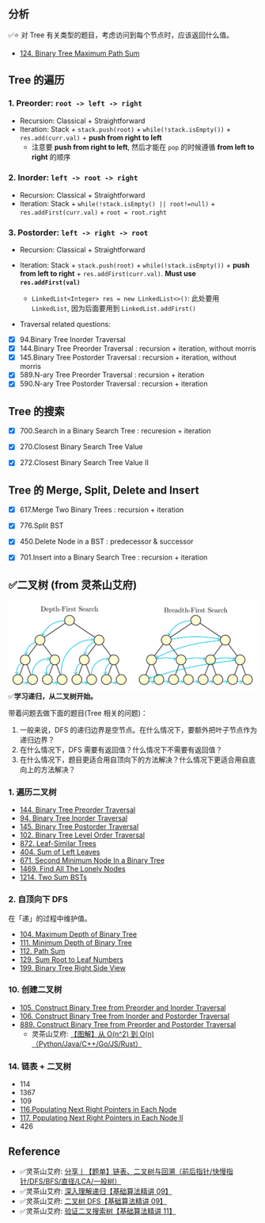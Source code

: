 ## 分析
✅⭐ 对 Tree 有关类型的题目，考虑访问到每个节点时，应该返回什么值。
* [124. Binary Tree Maximum Path Sum](https://leetcode.com/problems/binary-tree-maximum-path-sum/)

## Tree 的遍历
### 1. **Preorder**: `root -> left -> right`
* Recursion: Classical + Straightforward
* Iteration: Stack + `stack.push(root)` + `while(!stack.isEmpty())` + `res.add(curr.val)` + **push from right to left**
    * 注意要 **push from right to left**, 然后才能在 `pop` 的时候遵循 **from left to right** 的顺序

### 2. **Inorder**: `left -> root -> right`
* Recursion: Classical + Straightforward
* Iteration: Stack + `while(!stack.isEmpty() || root!=null)` + `res.addFirst(curr.val)` + `root = root.right`

### 3. **Postorder**: `left -> right -> root`
* Recursion: Classical + Straightforward
* Iteration: Stack + `stack.push(root)` + `while(!stack.isEmpty())` + **push from left to right** + `res.addFirst(curr.val)`. **Must use `res.addFirst(val)`**
    * `LinkedList<Integer> res = new LinkedList<>()`: 此处要用 `LinkedList`, 因为后面要用到 `LinkedList.addFirst()`

* Traversal related questions:
- [x] 94.Binary Tree Inorder Traversal
- [x] 144.Binary Tree Preorder Traversal    : recursion + iteration, without morris
- [x] 145.Binary Tree Postorder Traversal   : recursion + iteration, without morris
- [x] 589.N-ary Tree Preorder Traversal     : recursion + iteration
- [x] 590.N-ary Tree Postorder Traversal    : recursion + iteration

## Tree 的搜索
- [x] 700.Search in a Binary Search Tree    : recuresion + iteration
- [x] 270.Closest Binary Search Tree Value
- [x] 272.Closest Binary Search Tree Value II


## Tree 的 Merge, Split, Delete and Insert
- [x] 617.Merge Two Binary Trees    : recursion + iteration
- [x] 776.Split BST
- [x] 450.Delete Node in a BST      : predecessor & successor
- [x] 701.Insert into a Binary Search Tree  : recursion + iteration


## ✅二叉树 (from 灵茶山艾府)
![](images/Tree_DFS_BFS.png)
✅**学习递归，从二叉树开始。**

带着问题去做下面的题目(Tree 相关的问题)：
1. 一般来说，DFS 的递归边界是空节点。在什么情况下，要额外把叶子节点作为递归边界？
2. 在什么情况下，DFS 需要有返回值？什么情况下不需要有返回值？
3. 在什么情况下，题目更适合用自顶向下的方法解决？什么情况下更适合用自底向上的方法解决？


### 1. 遍历二叉树
* [144. Binary Tree Preorder Traversal](https://leetcode.com/problems/binary-tree-preorder-traversal/)
* [94. Binary Tree Inorder Traversal](https://leetcode.com/problems/binary-tree-inorder-traversal/)
* [145. Binary Tree Postorder Traversal](https://leetcode.com/problems/binary-tree-postorder-traversal/)
* [102. Binary Tree Level Order Traversal](https://leetcode.com/problems/binary-tree-level-order-traversal/)
* [872. Leaf-Similar Trees](https://leetcode.com/problems/leaf-similar-trees/description/)
* [404. Sum of Left Leaves](https://leetcode.com/problems/sum-of-left-leaves/description/)
* [671. Second Minimum Node In a Binary Tree](https://leetcode.com/problems/second-minimum-node-in-a-binary-tree/description/)
* [1469. Find All The Lonely Nodes](https://leetcode.com/problems/find-all-the-lonely-nodes/description/)
* [1214. Two Sum BSTs](https://leetcode.com/problems/two-sum-bsts/)


### 2. 自顶向下 DFS
在「递」的过程中维护值。
* [104. Maximum Depth of Binary Tree](https://leetcode.com/problems/maximum-depth-of-binary-tree/)
* [111. Minimum Depth of Binary Tree](https://leetcode.com/problems/minimum-depth-of-binary-tree/)
* [112. Path Sum](https://leetcode.com/problems/path-sum/)
* [129. Sum Root to Leaf Numbers](https://leetcode.com/problems/sum-root-to-leaf-numbers/)
* [199. Binary Tree Right Side View](https://leetcode.com/problems/binary-tree-right-side-view/)


### 10. 创建二叉树
* [105. Construct Binary Tree from Preorder and Inorder Traversal](https://leetcode.com/problems/construct-binary-tree-from-preorder-and-inorder-traversal/)
* [106. Construct Binary Tree from Inorder and Postorder Traversal](https://leetcode.com/problems/construct-binary-tree-from-inorder-and-postorder-traversal/)
* [889. Construct Binary Tree from Preorder and Postorder Traversal](https://leetcode.com/problems/construct-binary-tree-from-preorder-and-postorder-traversal/)
  * 灵茶山艾府: [【图解】从 O(n^2) 到 O(n)（Python/Java/C++/Go/JS/Rust）](https://leetcode.cn/problems/construct-binary-tree-from-preorder-and-inorder-traversal/solutions/2646359/tu-jie-cong-on2-dao-onpythonjavacgojsrus-aob8/)


### 14. 链表 + 二叉树
* 114
* 1367
* 109
* [116.Populating Next Right Pointers in Each Node](https://leetcode.com/problems/populating-next-right-pointers-in-each-node/solution/)
* [117. Populating Next Right Pointers in Each Node II](https://leetcode.com/problems/populating-next-right-pointers-in-each-node-ii/)
* 426

## Reference
* ✅灵茶山艾府: [分享丨【题单】链表、二叉树与回溯（前后指针/快慢指针/DFS/BFS/直径/LCA/一般树）](https://leetcode.cn/discuss/post/3142882/fen-xiang-gun-ti-dan-lian-biao-er-cha-sh-6srp/)
* ✅灵茶山艾府: [深入理解递归【基础算法精讲 09】](https://leetcode.cn/problems/construct-binary-tree-from-inorder-and-postorder-traversal/solutions/2647794/tu-jie-cong-on2-dao-onpythonjavacgojsrus-w8ny/)
* ✅灵茶山艾府: [二叉树 DFS【基础算法精讲 09】](https://www.bilibili.com/video/BV1UD4y1Y769/)
* ✅灵茶山艾府: [验证二叉搜索树【基础算法精讲 11】](https://www.bilibili.com/video/BV14G411P7C1/)